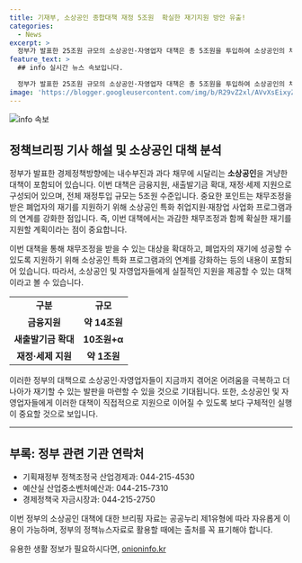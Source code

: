 ```yaml
---
title: 기재부, 소상공인 종합대책 재정 5조원  확실한 재기지원 방안 유출!
categories:
  - News
excerpt: >
  정부가 발표한 25조원 규모의 소상공인·자영업자 대책은 총 5조원을 투입하여 소상공인의 채무조정을 확대하고 재기를 지원한다. 이를 통해 폐업한 자가 재기에 성공할 수 있도록 특화된 프로그램과 연계된 지원을 제공한다. 이번 대책은 과감한 채무조정과 함께 확실한 재기를 지원하기 위한 것으로, 자세한 내용은 기획재정부로 문의할 수 있다. (150자)
feature_text: >
  ## info 실시간 뉴스 속보입니다.

  정부가 발표한 25조원 규모의 소상공인·자영업자 대책은 총 5조원을 투입하여 소상공인의 채무조정을 확대하고 재기를 지원한다. 이를 통해 폐업한 자가 재기에 성공할 수 있도록 특화된 프로그램과 연계된 지원을 제공한다. 이번 대책은 과감한 채무조정과 함께 확실한 재기를 지원하기 위한 것으로, 자세한 내용은 기획재정부로 문의할 수 있다. (150자)
image: 'https://blogger.googleusercontent.com/img/b/R29vZ2xl/AVvXsEixyZcFfHzMRdzZMjFBmAUKJYCLCGyLL1o632UiGVXcaFdKo_bkvkuCioo0uUKlGfBVcT3P84aROyZIXSBEx3Aw5nCQ3pTgDom1WDC4m8eifvWiAmWEEVb4x6G_l8C0QH225ldMjyaFvpxGEBGNO37VmDTDMHGhJPq73UglMfDca1-0aw/s1600/blogspot.png'
---
```


<p><img src="https://blogger.googleusercontent.com/img/b/R29vZ2xl/AVvXsEixyZcFfHzMRdzZMjFBmAUKJYCLCGyLL1o632UiGVXcaFdKo_bkvkuCioo0uUKlGfBVcT3P84aROyZIXSBEx3Aw5nCQ3pTgDom1WDC4m8eifvWiAmWEEVb4x6G_l8C0QH225ldMjyaFvpxGEBGNO37VmDTDMHGhJPq73UglMfDca1-0aw/s1600/blogspot.png" alt="info 속보" /></p>

<h2 data-ke-size="size26">정책브리핑 기사 해설 및 소상공인 대책 분석</h2>

<p data-ke-size="size16">정부가 발표한 경제정책방향에는 내수부진과 과다 채무에 시달리는 <b>소상공인</b>을 겨냥한 대책이 포함되어 있습니다. 이번 대책은 금융지원, 새출발기금 확대, 재정·세제 지원으로 구성되어 있으며, 전체 재정투입 규모는 5조원 수준입니다. 중요한 포인트는 채무조정을 받은 폐업자의 재기를 지원하기 위해 소상공인 특화 취업지원·재창업 사업화 프로그램과의 연계를 강화한 점입니다. 즉, 이번 대책에서는 과감한 채무조정과 함께 확실한 재기를 지원할 계획이라는 점이 중요합니다.</p>

<p data-ke-size="size16">이번 대책을 통해 채무조정을 받을 수 있는 대상을 확대하고, 폐업자의 재기에 성공할 수 있도록 지원하기 위해 소상공인 특화 프로그램과의 연계를 강화하는 등의 내용이 포함되어 있습니다. 따라서, 소상공인 및 자영업자들에게 실질적인 지원을 제공할 수 있는 대책이라고 볼 수 있습니다.</p>

<table>
    <tr>
        <td style="text-align: center; height: 17px;"><b>구분</b></td>
        <td style="text-align: center; height: 17px;"><b>규모</b></td>
    </tr>
    <tr>
        <td style="text-align: center; height: 17px;"><b>금융지원</b></td>
        <td style="text-align: center; height: 17px;"><b>약 14조원</b></td>
    </tr>
    <tr>
        <td style="text-align: center; height: 17px;"><b>새출발기금 확대</b></td>
        <td style="text-align: center; height: 17px;"><b>10조원+α</b></td>
    </tr>
    <tr>
        <td style="text-align: center; height: 17px;"><b>재정·세제 지원</b></td>
        <td style="text-align: center; height: 17px;"><b>약 1조원</b></td>
    </tr>
</table>

<p data-ke-size="size16">이러한 정부의 대책으로 소상공인·자영업자들이 지금까지 겪어온 어려움을 극복하고 더 나아가 재기할 수 있는 발판을 마련할 수 있을 것으로 기대됩니다. 또한, 소상공인 및 자영업자들에게 이러한 대책이 직접적으로 지원으로 이어질 수 있도록 보다 구체적인 실행이 중요할 것으로 보입니다.</p>

<hr>

<h2 data-ke-size="size26">부록: 정부 관련 기관 연락처</h2>

<ul>
    <li>기획재정부 정책조정국 산업경제과: 044-215-4530</li>
    <li>예산실 산업중소벤처예산과: 044-215-7310</li>
    <li>경제정책국 자금시장과: 044-215-2750</li>
</ul>

<p data-ke-size="size16">이번 정부의 소상공인 대책에 대한 브리핑 자료는 공공누리 제1유형에 따라 자유롭게 이용이 가능하며, 정부의 정책뉴스자료로 활용할 때에는 출처를 꼭 표기해야 합니다.</p>
유용한 생활 정보가 필요하시다면, <a href="https://onioninfo.kr" rel="dofollow">onioninfo.kr</a>


